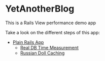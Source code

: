 # YetAnotherBlog

This is a Rails View performance demo app

Take a look on the different steps of this app:

- [Plain Rails App](tree/plain-rails-app)
  - [Real DB Time Measurement](tree/real-db-time-measurement)
  - [Russian Doll Caching](tree/russian-doll-caching)
